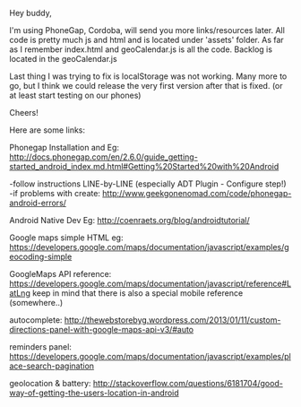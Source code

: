 Hey buddy,

I'm using PhoneGap, Cordoba, will send you more links/resources later.
All code is pretty much js and html and is located under 'assets' folder.
As far as I remember index.html and geoCalendar.js is all the code.
Backlog is located in the geoCalendar.js

Last thing I was trying to fix is localStorage was not working.
Many more to go, but I think we could release the very first version after that
is fixed. (or at least start testing on our phones)

Cheers!



Here are some links:


Phonegap Installation and Eg:
http://docs.phonegap.com/en/2.6.0/guide_getting-started_android_index.md.html#Getting%20Started%20with%20Android

-follow instructions LINE-by-LINE (especially ADT Plugin - Configure step!)
-if problems with create:
http://www.geekgonenomad.com/code/phonegap-android-errors/

Android Native Dev Eg:
http://coenraets.org/blog/androidtutorial/

Google maps simple HTML eg:
https://developers.google.com/maps/documentation/javascript/examples/geocoding-simple

GoogleMaps API reference:
https://developers.google.com/maps/documentation/javascript/reference#LatLng
keep in mind that there is also a special mobile reference (somewhere..)

autocomplete:
http://thewebstorebyg.wordpress.com/2013/01/11/custom-directions-panel-with-google-maps-api-v3/#auto

reminders panel:
https://developers.google.com/maps/documentation/javascript/examples/place-search-pagination


geolocation & battery:
http://stackoverflow.com/questions/6181704/good-way-of-getting-the-users-location-in-android